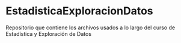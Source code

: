 # EstadisticaExploracionDatos
Repositorio que contiene los archivos usados a lo largo del curso de Estadística y Exploración de Datos
